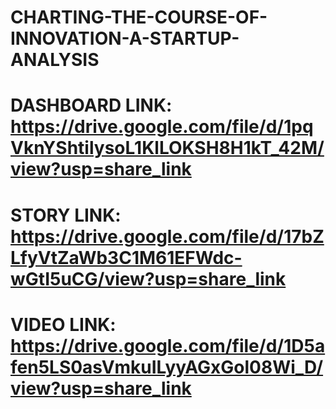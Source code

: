 # CHARTING-THE-COURSE-OF-INNOVATION-A-STARTUP-ANALYSIS
# DASHBOARD LINK: https://drive.google.com/file/d/1pqVknYShtilysoL1KlLOKSH8H1kT_42M/view?usp=share_link
# STORY LINK: https://drive.google.com/file/d/17bZLfyVtZaWb3C1M61EFWdc-wGtI5uCG/view?usp=share_link
# VIDEO LINK: https://drive.google.com/file/d/1D5afen5LS0asVmkuILyyAGxGol08Wi_D/view?usp=share_link
